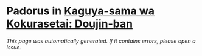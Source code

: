 # Padorus in [Kaguya-sama wa Kokurasetai: Doujin-ban](https://myanimelist.net/manga/114871/Kaguya-sama_wa_Kokurasetai__Doujin-ban)

###### This page was automatically generated. If it contains errors, please open a Issue.

